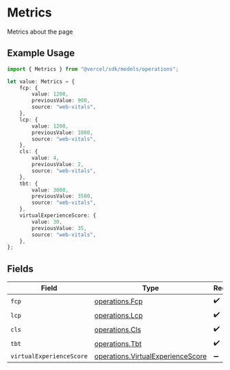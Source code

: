 # Metrics

Metrics about the page

## Example Usage

```typescript
import { Metrics } from "@vercel/sdk/models/operations";

let value: Metrics = {
    fcp: {
        value: 1200,
        previousValue: 900,
        source: "web-vitals",
    },
    lcp: {
        value: 1200,
        previousValue: 1000,
        source: "web-vitals",
    },
    cls: {
        value: 4,
        previousValue: 2,
        source: "web-vitals",
    },
    tbt: {
        value: 3000,
        previousValue: 3500,
        source: "web-vitals",
    },
    virtualExperienceScore: {
        value: 30,
        previousValue: 35,
        source: "web-vitals",
    },
};
```

## Fields

| Field                                                                                  | Type                                                                                   | Required                                                                               | Description                                                                            |
| -------------------------------------------------------------------------------------- | -------------------------------------------------------------------------------------- | -------------------------------------------------------------------------------------- | -------------------------------------------------------------------------------------- |
| `fcp`                                                                                  | [operations.Fcp](../../models/operations/fcp.md)                                       | :heavy_check_mark:                                                                     | N/A                                                                                    |
| `lcp`                                                                                  | [operations.Lcp](../../models/operations/lcp.md)                                       | :heavy_check_mark:                                                                     | N/A                                                                                    |
| `cls`                                                                                  | [operations.Cls](../../models/operations/cls.md)                                       | :heavy_check_mark:                                                                     | N/A                                                                                    |
| `tbt`                                                                                  | [operations.Tbt](../../models/operations/tbt.md)                                       | :heavy_check_mark:                                                                     | N/A                                                                                    |
| `virtualExperienceScore`                                                               | [operations.VirtualExperienceScore](../../models/operations/virtualexperiencescore.md) | :heavy_minus_sign:                                                                     | N/A                                                                                    |